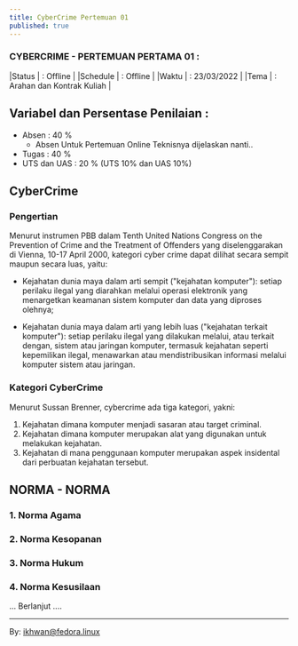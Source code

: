 ```yaml
---
title: CyberCrime Pertemuan 01
published: true
---
```



### CYBERCRIME - PERTEMUAN PERTAMA 01 :

|Status   | : Offline                    |
|Schedule | : Offline                    |
|Waktu    | : 23/03/2022                 |
|Tema     | : Arahan dan Kontrak Kuliah  |



## Variabel dan Persentase Penilaian :
- Absen  : 40 %
    - Absen Untuk Pertemuan Online Teknisnya dijelaskan nanti..
- Tugas  : 40 %
- UTS dan UAS : 20 % (UTS 10% dan UAS 10%)


## CyberCrime


### Pengertian 

Menurut instrumen PBB dalam Tenth United Nations Congress on the Prevention of Crime and the Treatment of Offenders yang diselenggarakan di Vienna, 10-17 April 2000, kategori cyber crime dapat dilihat secara sempit maupun secara luas, yaitu:

- Kejahatan dunia maya dalam arti sempit ("kejahatan komputer"): setiap perilaku ilegal yang diarahkan melalui operasi elektronik yang menargetkan keamanan sistem komputer dan data yang diproses olehnya;

- Kejahatan dunia maya dalam arti yang lebih luas ("kejahatan terkait komputer"): setiap perilaku ilegal yang dilakukan melalui, atau terkait dengan, sistem atau jaringan komputer, termasuk kejahatan seperti kepemilikan ilegal, menawarkan atau mendistribusikan informasi melalui komputer sistem atau jaringan.

### Kategori CyberCrime
Menurut Sussan Brenner, cybercrime ada tiga kategori, yakni: 

1. Kejahatan dimana komputer menjadi sasaran atau target criminal.
2. Kejahatan dimana komputer merupakan alat yang digunakan untuk melakukan kejahatan.
3. Kejahatan di mana penggunaan komputer merupakan aspek insidental dari perbuatan kejahatan tersebut.

## NORMA - NORMA

### 1. Norma Agama
### 2. Norma Kesopanan
### 3. Norma Hukum
### 4. Norma Kesusilaan


... Berlanjut ....

***
By: ikhwan@fedora.linux